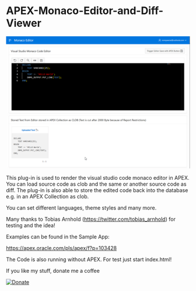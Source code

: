  # APEX-Monaco-Editor-and-Diff-Viewer

![Screenshot](https://github.com/RonnyWeiss/APEX-Monaco-Editor-and-Diff-Viewer/raw/main/screenshot.gif)

This plug-in is used to render the visual studio code monaco editor in APEX. You can load source code as clob and the same or another source code as diff. The plug-in is also able to store the edited code back into the database e.g. in an APEX Collection as clob.

You can set different languages, theme styles and many more.

Many thanks to Tobias Arnhold (https://twitter.com/tobias_arnhold) for testing and the idea!

Examples can be found in the Sample App:

https://apex.oracle.com/pls/apex/f?p=103428

The Code is also running without APEX. For test just start index.html!

If you like my stuff, donate me a coffee

[![Donate](https://img.shields.io/badge/Donate-PayPal-green.svg)](https://www.paypal.me/RonnyW1)